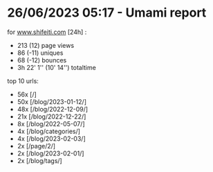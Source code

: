 # 26/06/2023 05:17 - Umami report
for www.shifeiti.com [24h] :

 - 213 (12) page views
 - 86 (-11) uniques
 - 68 (-12) bounces
 - 3h 22' 1'' (10' 14'') totaltime


top 10 urls:
 - 56x [/]
 - 50x [/blog/2023-01-12/]
 - 48x [/blog/2022-12-09/]
 - 21x [/blog/2022-12-22/]
 - 8x [/blog/2022-05-07/]
 - 4x [/blog/categories/]
 - 4x [/blog/2023-02-03/]
 - 2x [/page/2/]
 - 2x [/blog/2023-02-01/]
 - 2x [/blog/tags/]


